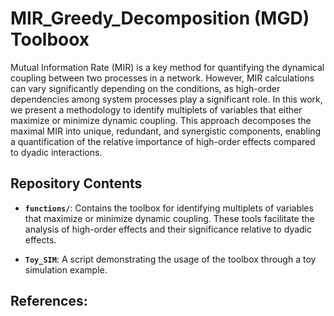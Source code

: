# MIR_Greedy_Decomposition (MGD) Toolboox 

Mutual Information Rate (MIR) is a key method for quantifying the dynamical coupling between two processes in a network. However, MIR calculations can vary significantly depending on the conditions, as high-order dependencies among system processes play a significant role. In this work, we present a methodology to identify multiplets of variables that either maximize or minimize dynamic coupling. This approach decomposes the maximal MIR into unique, redundant, and synergistic components, enabling a quantification of the relative importance of high-order effects compared to dyadic interactions.

## Repository Contents

- **`functions/`**: Contains the toolbox for identifying multiplets of variables that maximize or minimize dynamic coupling. These tools facilitate the analysis of high-order effects and their significance relative to dyadic effects.
  
- **`Toy_SIM`**: A script demonstrating the usage of the toolbox through a toy simulation example.

## References:

